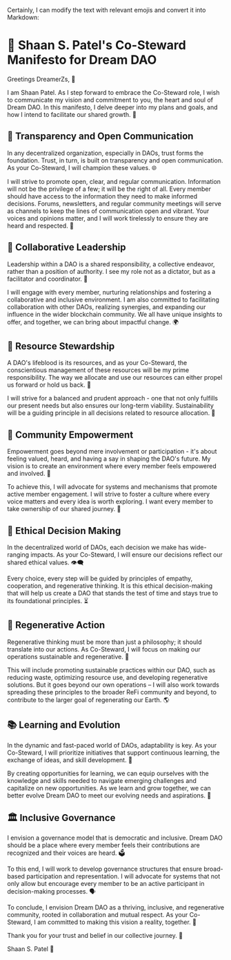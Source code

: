 
Certainly, I can modify the text with relevant emojis and convert it into Markdown:

# 📜 Shaan S. Patel's Co-Steward Manifesto for Dream DAO
Greetings DreamerZs, 👋

I am Shaan Patel. As I step forward to embrace the Co-Steward role, I wish to communicate my vision and commitment to you, the heart and soul of Dream DAO. In this manifesto, I delve deeper into my plans and goals, and how I intend to facilitate our shared growth. 🌱

## 📢 Transparency and Open Communication
In any decentralized organization, especially in DAOs, trust forms the foundation. Trust, in turn, is built on transparency and open communication. As your Co-Steward, I will champion these values. 🌐

I will strive to promote open, clear, and regular communication. Information will not be the privilege of a few; it will be the right of all. Every member should have access to the information they need to make informed decisions. Forums, newsletters, and regular community meetings will serve as channels to keep the lines of communication open and vibrant. Your voices and opinions matter, and I will work tirelessly to ensure they are heard and respected. 💬

## 🤝 Collaborative Leadership
Leadership within a DAO is a shared responsibility, a collective endeavor, rather than a position of authority. I see my role not as a dictator, but as a facilitator and coordinator. 👥

I will engage with every member, nurturing relationships and fostering a collaborative and inclusive environment. I am also committed to facilitating collaboration with other DAOs, realizing synergies, and expanding our influence in the wider blockchain community. We all have unique insights to offer, and together, we can bring about impactful change. 🌍

## 🤲 Resource Stewardship
A DAO's lifeblood is its resources, and as your Co-Steward, the conscientious management of these resources will be my prime responsibility. The way we allocate and use our resources can either propel us forward or hold us back. 🔄

I will strive for a balanced and prudent approach - one that not only fulfills our present needs but also ensures our long-term viability. Sustainability will be a guiding principle in all decisions related to resource allocation. 🌳

## 👫 Community Empowerment
Empowerment goes beyond mere involvement or participation - it's about feeling valued, heard, and having a say in shaping the DAO's future. My vision is to create an environment where every member feels empowered and involved. 💪

To achieve this, I will advocate for systems and mechanisms that promote active member engagement. I will strive to foster a culture where every voice matters and every idea is worth exploring. I want every member to take ownership of our shared journey. 🚀

## 🧭 Ethical Decision Making
In the decentralized world of DAOs, each decision we make has wide-ranging impacts. As your Co-Steward, I will ensure our decisions reflect our shared ethical values. 👁️‍🗨️

Every choice, every step will be guided by principles of empathy, cooperation, and regenerative thinking. It is this ethical decision-making that will help us create a DAO that stands the test of time and stays true to its foundational principles. ⏳

## 🌱 Regenerative Action
Regenerative thinking must be more than just a philosophy; it should translate into our actions. As Co-Steward, I will focus on making our operations sustainable and regenerative. 🔄

This will include promoting sustainable practices within our DAO, such as reducing waste, optimizing resource use, and developing regenerative solutions. But it goes beyond our own operations – I will also work towards spreading these principles to the broader ReFi community and beyond, to contribute to the larger goal of regenerating our Earth. 🌎

## 📚 Learning and Evolution
In the dynamic and fast-paced world of DAOs, adaptability is key. As your Co-Steward, I will prioritize initiatives that support continuous learning, the exchange of ideas, and skill development. 🧠

By creating opportunities for learning, we can equip ourselves with the knowledge and skills needed to navigate emerging challenges and capitalize on new opportunities. As we learn and grow together, we can better evolve Dream DAO to meet our evolving needs and aspirations. 🌈

## 🏛️ Inclusive Governance
I envision a governance model that is democratic and inclusive. Dream DAO should be a place where every member feels their contributions are recognized and their voices are heard. 🗳️

To this end, I will work to develop governance structures that ensure broad-based participation and representation. I will advocate for systems that not only allow but encourage every member to be an active participant in decision-making processes. 🗣️

To conclude, I envision Dream DAO as a thriving, inclusive, and regenerative community, rooted in collaboration and mutual respect. As your Co-Steward, I am committed to making this vision a reality, together. 🤗

Thank you for your trust and belief in our collective journey. 🙏

Shaan S. Patel 🌟
